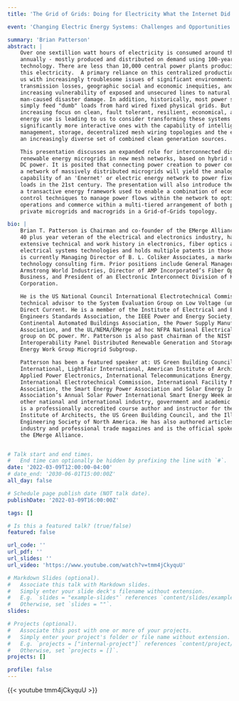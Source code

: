 ```yaml
---
title: 'The Grid of Grids: Doing for Electricity What the Internet Did for Information'

event: 'Changing Electric Energy Systems: Challenges and Opportunities'

summary: 'Brian Patterson'
abstract: |
    Over one sextillion watt hours of electricity is consumed around the world
    annually - mostly produced and distributed on demand using 100-year-old
    technology. There are less than 10,000 central power plants producing most of
    this electricity.  A primary reliance on this centralized production has left
    us with increasingly troublesome issues of significant environmental impact,
    transmission losses, geographic social and economic inequities, and the
    increasing vulnerability of exposed and unsecured lines to natural and
    man-caused disaster damage. In addition, historically, most power systems
    simply feed "dumb" loads from hard wired fixed physical grids. But an
    increasing focus on clean, fault tolerant, resilient, economical, and efficient
    energy use is leading to us to consider transforming these systems to
    significantly more interactive ones with the capability of intelligent load
    management, storage, decentralized mesh wiring topologies and the employment of
    an increasingly diverse set of combined clean generation sources.

    This presentation discusses an expanded role for interconnected distributed
    renewable energy microgrids in new mesh networks, based on hybrid use of AC and
    DC power. It is posited that connecting power creation to power consumption in
    a network of massively distributed microgrids will yield the analogous
    capability of an 'Enernet' or electric energy network to power fixed and mobile
    loads in the 21st century. The presentation will also introduce the concept of
    a transactive energy framework used to enable a combination of economic and
    control techniques to manage power flows within the network to optimize
    operations and commerce within a multi-tiered arrangement of both public and
    private microgrids and macrogrids in a Grid-of-Grids topology.

bio: |
    Brian T. Patterson is Chairman and co-founder of the EMerge Alliance. He is a
    40 plus year veteran of the electrical and electronics industry, has an
    extensive technical and work history in electronics, fiber optics and building
    electrical systems technologies and holds multiple patents in those fields.  He
    is currently Managing Director of B. L. Coliker Associates, a market and
    technology consulting firm. Prior positions include General Manager at
    Armstrong World Industries, Director of AMP Incorporated’s Fiber Optic
    Business, and President of an Electronic Interconnect Division of Kollmorgen
    Corporation.

    He is the US National Council International Electrotechnical Commission’s
    technical advisor to the System Evaluation Group on Low Voltage (under 1500V)
    Direct Current. He is a member of the Institute of Electrical and Electronics
    Engineers Standards Association, the IEEE Power and Energy Society, the
    Continental Automated Buildings Association, the Power Supply Manufacturer’s
    Association, and the UL/NEMA/EMerge ad hoc NFPA National Electrical Code task
    group on DC power. Mr. Patterson is also past chairman of the NIST Smart Grid
    Interoperability Panel Distributed Renewable Generation and Storage Distributed
    Energy Work Group Microgrid Subgroup.

    Patterson has been a featured speaker at: US Green Building Council
    International, LightFair International, American Institute of Architect,
    Applied Power Electronics, International Telecommunications Energy,
    International Electrotechnical Commission, International Facility Management
    Association, the Smart Energy Power Association and Solar Energy Industry
    Association’s Annual Solar Power International Smart Energy Week and numerous
    other national and international industry, government and academic forums. He
    is a professionally accredited course author and instructor for the American
    Institute of Architects, the US Green Building Council, and the Illuminating
    Engineering Society of North America. He has also authored articles for major
    industry and professional trade magazines and is the official spokesperson of
    the EMerge Alliance.


# Talk start and end times.
#   End time can optionally be hidden by prefixing the line with `#`.
date: '2022-03-09T12:00:00-04:00'
# date_end: '2030-06-01T15:00:00Z'
all_day: false

# Schedule page publish date (NOT talk date).
publishDate: '2022-03-09T16:00:00Z'

tags: []

# Is this a featured talk? (true/false)
featured: false

url_code: ''
url_pdf: ''
url_slides: ''
url_video: 'https://www.youtube.com/watch?v=tmm4jCkyquU'

# Markdown Slides (optional).
#   Associate this talk with Markdown slides.
#   Simply enter your slide deck's filename without extension.
#   E.g. `slides = "example-slides"` references `content/slides/example-slides.md`.
#   Otherwise, set `slides = ""`.
slides:

# Projects (optional).
#   Associate this post with one or more of your projects.
#   Simply enter your project's folder or file name without extension.
#   E.g. `projects = ["internal-project"]` references `content/project/deep-learning/index.md`.
#   Otherwise, set `projects = []`.
projects: []

profile: false
---
```


{{< youtube tmm4jCkyquU >}}

<br>
